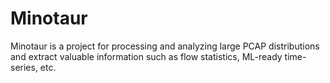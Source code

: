 Minotaur
========

Minotaur is a project for processing and analyzing large PCAP distributions and extract valuable information such as flow statistics, ML-ready time-series, etc.

